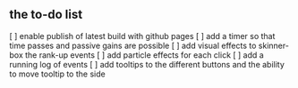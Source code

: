 ## the to-do list

[ ] enable publish of latest build with github pages
[ ] add a timer so that time passes and passive gains are possible
[ ] add visual effects to skinner-box the rank-up events
[ ] add particle effects for each click
[ ] add a running log of events
[ ] add tooltips to the different buttons and the ability to move tooltip to the side